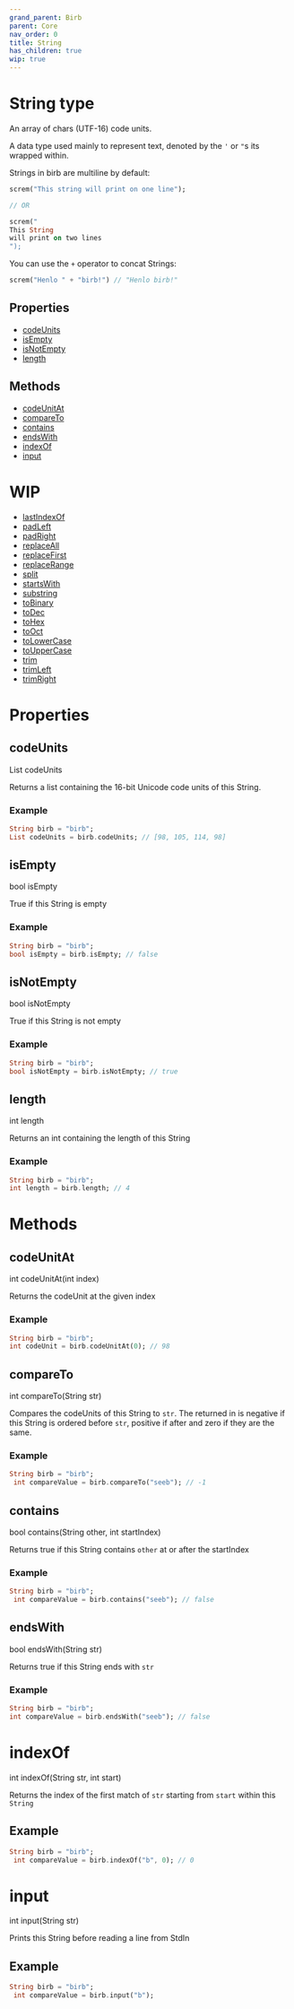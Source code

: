 ```yaml
---
grand_parent: Birb
parent: Core
nav_order: 0
title: String
has_children: true
wip: true
---
```


# String type

An array of chars (UTF-16) code units.

A data type used mainly to represent text, denoted by the `'` or `"`s its wrapped within.

Strings in birb are multiline by default:

```dart
screm("This string will print on one line");

// OR

screm("
This String
will print on two lines
");
```

You can use the `+` operator to concat Strings:

```dart
screm("Henlo " + "birb!") // "Henlo birb!"
```

## Properties
- [codeUnits](#codeunits)
- [isEmpty](#isempty)
- [isNotEmpty](#isnotempty)
- [length](#length)

## Methods
- [codeUnitAt](#codeunitat)
- [compareTo](#compareto)
- [contains](#contains)
- [endsWith](#endswith)
- [indexOf](#indexof)
- [input](#input)

# WIP
- [lastIndexOf](/docs/birb/core/String/methods/lastIndexOf.html)
- [padLeft](/docs/birb/core/String/methods/padLeft.html)
- [padRight](/docs/birb/core/String/methods/padRight.html)
- [replaceAll](/docs/birb/core/String/methods/replaceAll.html)
- [replaceFirst](/docs/birb/core/String/methods/replaceFirst.html)
- [replaceRange](/docs/birb/core/String/methods/replaceRange.html)
- [split](/docs/birb/core/String/methods/split.html)
- [startsWith](/docs/birb/core/String/methods/startsWith.html)
- [substring](/docs/birb/core/String/methods/substring.html)
- [toBinary](/docs/birb/core/String/methods/toBinary.html)
- [toDec](/docs/birb/core/String/methods/toDec.html)
- [toHex](/docs/birb/core/String/methods/toHex.html)
- [toOct](/docs/birb/core/String/methods/toOct.html)
- [toLowerCase](/docs/birb/core/String/methods/toLowerCase.html)
- [toUpperCase](/docs/birb/core/String/methods/toUpperCase.html)
- [trim](/docs/birb/core/String/methods/trim.html)
- [trimLeft](/docs/birb/core/String/methods/trimLeft.html)
- [trimRight](/docs/birb/core/String/methods/trimRight.html)

# Properties

## codeUnits

List codeUnits

Returns a list containing the 16-bit Unicode code units of this String.

### Example
```dart
String birb = "birb";
List codeUnits = birb.codeUnits; // [98, 105, 114, 98]
```


## isEmpty

bool isEmpty

True if this String is empty

### Example
```dart
String birb = "birb";
bool isEmpty = birb.isEmpty; // false
```

## isNotEmpty

bool isNotEmpty

True if this String is not empty

### Example
```dart
String birb = "birb";
bool isNotEmpty = birb.isNotEmpty; // true
```

## length

int length

Returns an int containing the length of this String

### Example
```dart
String birb = "birb";
int length = birb.length; // 4
```

# Methods

## codeUnitAt

int codeUnitAt(int index)

Returns the codeUnit at the given index

### Example
```dart
String birb = "birb";
int codeUnit = birb.codeUnitAt(0); // 98
```

## compareTo

int compareTo(String str)

Compares the codeUnits of this String to `str`. The returned in is negative if this String is ordered before `str`, positive if after and zero if they are the same. 

### Example
```dart
String birb = "birb";
 int compareValue = birb.compareTo("seeb"); // -1
```

## contains

bool contains(String other, int startIndex)

Returns true if this String contains `other` at or after the startIndex

### Example
```dart
String birb = "birb";
 int compareValue = birb.contains("seeb"); // false
```

## endsWith

bool endsWith(String str)

Returns true if this String ends with `str` 

### Example
```dart
String birb = "birb";
int compareValue = birb.endsWith("seeb"); // false
```

# indexOf

int indexOf(String str, int start)

Returns the index of the first match of `str` starting from `start` within this `String`

## Example
```dart
String birb = "birb";
 int compareValue = birb.indexOf("b", 0); // 0
```

# input 

int input(String str)

Prints this String before reading a line from StdIn

## Example
```dart
String birb = "birb";
 int compareValue = birb.input("b");
```
